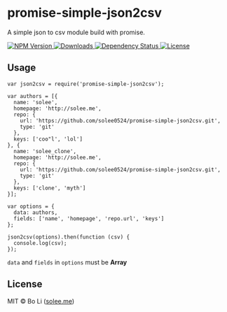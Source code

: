 # promise-simple-json2csv
A simple json to csv module build with promise.

<p align="left">
  <a href="https://npmjs.org/package/promise-simple-json2csv">
    <img src="https://img.shields.io/npm/v/promise-simple-json2csv.svg?style=flat-square"
         alt="NPM Version">
  </a>

  <a href="https://npmjs.org/package/promise-simple-json2csv">
    <img src="http://img.shields.io/npm/dm/promise-simple-json2csv.svg?style=flat-square"
         alt="Downloads">
  </a>

  <a href="https://david-dm.org/solee0524/promise-simple-json2csv.svg">
    <img src="https://david-dm.org/solee0524/promise-simple-json2csv.svg?style=flat-square"
         alt="Dependency Status">
  </a>

  <a href="https://github.com/solee0524/promise-simple-json2csv/blob/master/LICENSE">
    <img src="https://img.shields.io/npm/l/promise-simple-json2csv.svg?style=flat-square"
         alt="License">
  </a>
</p>

## Usage

```
var json2csv = require('promise-simple-json2csv');

var authors = [{
  name: 'solee',
  homepage: 'http://solee.me',
  repo: {
    url: 'https://github.com/solee0524/promise-simple-json2csv.git',
    type: 'git'
  },
  keys: ['coo"l', 'lol']
}, {
  name: 'solee_clone',
  homepage: 'http://solee.me',
  repo: {
    url: 'https://github.com/solee0524/promise-simple-json2csv.git',
    type: 'git'
  },
  keys: ['clone', 'myth']
}];

var options = {
  data: authors,
  fields: ['name', 'homepage', 'repo.url', 'keys']
};

json2csv(options).then(function (csv) {
  console.log(csv);
});
```

`data` and `fields` in `options` must be **Array**

## License
MIT © Bo Li ([solee.me](http://solee.me))